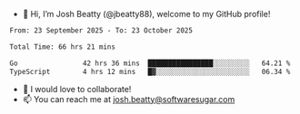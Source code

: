 - 👋 Hi, I’m Josh Beatty (@jbeatty88), welcome to my GitHub profile!

<!--START_SECTION:waka-->

```txt
From: 23 September 2025 - To: 23 October 2025

Total Time: 66 hrs 21 mins

Go                42 hrs 36 mins  ████████████████░░░░░░░░░   64.21 %
TypeScript        4 hrs 12 mins   █▓░░░░░░░░░░░░░░░░░░░░░░░   06.34 %
```

<!--END_SECTION:waka-->

- 💞️ I would love to collaborate!
- 📫 You can reach me at josh.beatty@softwaresugar.com

<!---
jbeatty88/jbeatty88 is a ✨ special ✨ repository because its `README.md` (this file) appears on your GitHub profile.
You can click the Preview link to take a look at your changes.
--->
